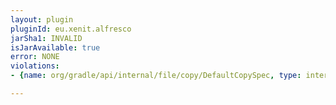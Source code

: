 ```yaml
---
layout: plugin
pluginId: eu.xenit.alfresco
jarSha1: INVALID
isJarAvailable: true
error: NONE
violations:
- {name: org/gradle/api/internal/file/copy/DefaultCopySpec, type: internal-api-usage}

---
```

